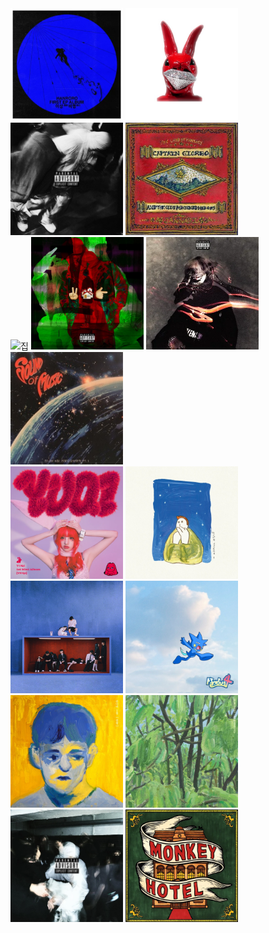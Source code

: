 <div>
<img width="180" alt="이상비행" src="./assets/이상비행.webp" />
<img width="180" alt="APGU essential" src="./assets/APGUessential.jpg" />
<img width="180" alt="K-FLIP+" src="./assets/KFLIP+.webp" />
<img width="180" alt="환상의 나라" src="./assets/환상의나라.jpeg" />
</div>
<div>
<img width="180" alt="집" src="./assets/집.webp" />
<img width="180" alt="2mh41k" src="./assets/2mh41k.webp" />
<img width="180" alt="AAA" src="./assets/AAA.webp" />
<img width="180" alt="사운드 오브 뮤직" src="./assets/사운드오브뮤직.jpeg" />
</div>
<div>
<img width="180" alt="YUQ1" src="./assets/YUQ1.webp" />
<img width="180" alt="잔나비 소곡집 I" src="./assets/잔나비소곡집.jpeg" />
<img width="180" alt="낭만" src="./assets/낭만.jpeg" />
<img width="180" alt="살아숨셔4" src="./assets/살아숨셔4.jpg" />
</div>
<div>
<img width="180" alt="전설" src="./assets/전설.jpeg" />
<img width="180" alt="잔나비 소곡집 II" src="./assets/초록을거머쥔우리는.jpg" />
<img width="180" alt="K-FLIP" src="./assets/KFLIP.webp" />
<img width="180" alt="몽키 호텔" src="./assets/몽키호텔.webp" />
</div>
